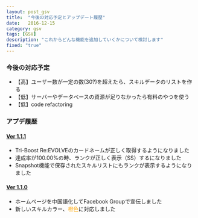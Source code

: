 ```yaml
---
layout: post_gsv
title:  "今後の対応予定とアップデート履歴"
date:   2016-12-15
category: gsv
tags: [GSV]
description: "これからどんな機能を追加していくかについて検討します"
fixed: "true"
---
```

### 今後の対応予定
* 【高】ユーザー数が一定の数(30?)を超えたら、スキルデータのリストを作る
* 【低】サーバーやデータベースの資源が足りなかったら有料のやつを使う
* 【低】code refactoring

### アプデ履歴

#### [Ver 1.1.1](/gsv/2016/12/23/version-1-1-1.html)
* Tri-Boost Re:EVOLVEのカードネームが正しく取得するようになりました
* 達成率が100.00%の時、ランクが正しく表示（SS）するになりました
* Snapshot機能で保存されたスキルリストにもランクが表示するようになりました

#### [Ver 1.1.0](/gsv/2016/12/15/version-1-1-0.html)
* ホームページを中国語化してFacebook Groupで宣伝しました
* 新しいスキルカラー、<font color="orange">橙色</font>に対応しました